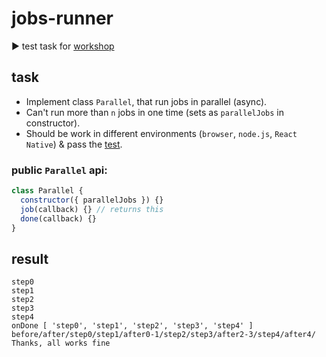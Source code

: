 # jobs-runner

:arrow_forward: test task for [workshop](https://www.facebook.com/events/2013393755356297/?notif_t=event_calendar_create&notif_id=1521623408595950)

## task

* Implement class `Parallel`, that run jobs in parallel (async).
* Can't run more than `n` jobs in one time (sets as `parallelJobs` in constructor).
* Should be work in different environments (`browser`, `node.js`, `React Native`) & pass the [test](https://gist.github.com/z4o4z/be8215262d3c6977a53c9e1213fb5280).

### public `Parallel` api:

```js
class Parallel {
  constructor({ parallelJobs }) {}
  job(callback) {} // returns this
  done(callback) {}
}
```

## result

```
step0
step1
step2
step3
step4
onDone [ 'step0', 'step1', 'step2', 'step3', 'step4' ] before/after/step0/step1/after0-1/step2/step3/after2-3/step4/after4/
Thanks, all works fine
```
